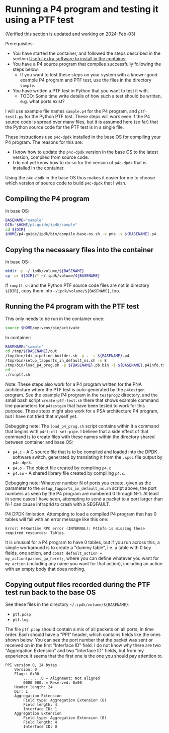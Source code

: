 # Running a P4 program and testing it using a PTF test

(Verified this section is updated and working on 2024-Feb-03)

Prerequisites:

+ You have started the container, and followed the steps described in
  the section [Useful extra software to install in the
  container](general-ipdk-notes.mdgeneral-ipdk-notes.md#useful-extra-software-to-install-in-the-container).
+ You have a P4 source program that compiles successfully following
  the steps below.
  + If you want to test these steps on your system with a known-good
    example P4 program and PTF test, use the files in the directory
    `sample`.
+ You have written a PTF test in Python that you want to test it with.
  + TODO: Some time write details of how such a test should be
    written, e.g. what ports exist?

I will use example file names `sample.p4` for the P4 program, and
`ptf-test1.py` for the Python PTF test.  These steps will work even if
the P4 source code is spread over many files, but it is assumed here
(so far) that the Python source code for the PTF test is in a single
file.

These instructions use `p4c-dpdk` installed in the base OS for
compiling your P4 program.  The reasons for this are:

+ I know how to update the `p4c-dpdk` version in the base OS to the
  latest version, compiled from source code.
+ I do not yet know how to do so for the version of `p4c-dpdk`
  that is installed in the container.

Using the `p4c-dpdk` in the base OS thus makes it easier for me to
choose which version of source code to build `p4c-dpdk` that I wish.


## Compiling the P4 program

In base OS:
```bash
BASENAME="sample"
DIR="$HOME/p4-guide/ipdk/sample"
cd ${DIR}
$HOME/p4-guide/ipdk/bin/compile-base-os.sh -a pna -s ${BASENAME}.p4
```


## Copying the necessary files into the container

In base OS:
```bash
mkdir -p ~/.ipdk/volume/${BASENAME}
cp -pr ${DIR}/* ~/.ipdk/volume/${BASENAME}
```

If `runptf.sh` and the Python PTF source code files are not in
directory `${DIR}`, copy them into `~/ipdk/volume/${BASENAME}`, too.


## Running the P4 program with the PTF test

This only needs to be run in the container once:
```bash
source $HOME/my-venv/bin/activate
```

In container:
```bash
BASENAME="sample"
cd /tmp/${BASENAME}/out
/tmp/bin/tdi_pipeline_builder.sh -p . -s ${BASENAME}.p4
/tmp/bin/setup_tapports_in_default_ns.sh -n 8
/tmp/bin/load_p4_prog.sh -p ${BASENAME}.pb.bin -i ${BASENAME}.p4Info.txt
cd ..
./runptf.sh
```

Note: These steps also work for a P4 program written for the PNA
architecture where the PTF test is auto-generated by the `p4testgen`
program.  See the example P4 program in the `testprog2` directory, and
the small bash script `create-ptf-test.sh` there that shows example
command line parameters for `p4testgen` that have been tested to work
for this purpose.  These steps might also work for a PSA architecture
P4 program, but I have not tried that myself yet.

Debugging note: The `load_p4_prog.sh` script contains within it a
command that begins with `p4rt-ctl set-pipe`.  I believe that a side
effect of that command is to create files with these names within the
directory shared between container and base OS:

+ `p4.c` - A C source file that is to be compiled and loaded into the
  DPDK software switch, generated by translating it from the `.spec`
  file output by `p4c-dpdk`.
+ `p4.o` - The object file created by compiling `p4.c`
+ `p4.so` - A shared library file created by compiling `p4.c`.

Debugging note: Whatever number N of ports you create, given as the
parameter to the `setup_tapports_in_default_ns.sh` script above, the
port numbers as seen by the P4 program are numbered 0 through N-1.  At
least in some cases I have seen, attempting to send a packet to a port
larger than N-1 can cause infrap4d to crash with a SEGFAULT.

P4 DPDK limitation: Attempting to load a compiled P4 program that has
0 tables will fail with an error message like this one:

```
Error: P4Runtime RPC error (INTERNAL): P4Info is missing these required resources: Tables.
```

It is unusual for a P4 program to have 0 tables, but if you run across
this, a simple workaround is to create a "dummy table", i.e. a table
with 0 key fields, one action, and `const default_action =
my_action(params_go_here);`, where you can define whatever you want
for `my_action` (including any name you want for that action),
including an action with an empty body that does nothing.


## Copying output files recorded during the PTF test run back to the base OS

See these files in the directory `~/.ipdk/volume/${BASENAME}`:

+ `ptf.pcap`
+ `ptf.log`

The file `ptf.pcap` should contain a mix of all packets on all ports,
in time order.  Each should have a "PPI" header, which contains fields
like the ones shown below.  You can see the port number that the
packet was sent or received on in the first "Interface ID" field.  I
do not know why there are two "Aggregation Extension" and two
"Interface ID" fields, but from my experience it seems that the first
one is the one you should pay attention to.

```
PPI version 0, 24 bytes
    Version: 0
    Flags: 0x00
        .... ...0 = Alignment: Not aligned
        0000 000. = Reserved: 0x00
    Header length: 24
    DLT: 1
    Aggregation Extension
        Field type: Aggregation Extension (8)
        Field length: 4
        Interface ID: 1
    Aggregation Extension
        Field type: Aggregation Extension (8)
        Field length: 4
        Interface ID: 0
```
